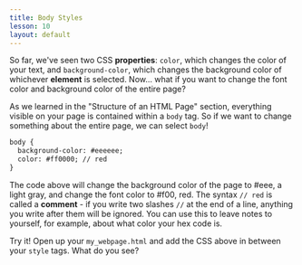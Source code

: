 ```yaml
---
title: Body Styles
lesson: 10
layout: default
---
```


So far, we've seen two CSS **properties**: `color`, which changes the color of your text, and `background-color`, which changes the background color of whichever **element** is selected. Now... what if you want to change the font color and background color of the entire page? 

As we learned in the "Structure of an HTML Page" section, everything visible on your page is contained within a `body` tag. So if we want to change something about the entire page, we can select `body`! 

```html
body {
  background-color: #eeeeee; 
  color: #ff0000; // red
}
```

The code above will change the background color of the page to #eee, a light gray, and change the font color to #f00, red. The syntax `// red` is called a **comment** - if you write two slashes `//` at the end of a line, anything you write after them will be ignored. You can use this to leave notes to yourself, for example, about what color your hex code is. 

<div class="try-it">
<p>Try it! Open up your <code class="language-plaintext highlighter-rouge">my_webpage.html</code> and add the CSS above in between your <code class="language-plaintext highlighter-rouge">style</code> tags. What do you see?</p>
</div>
